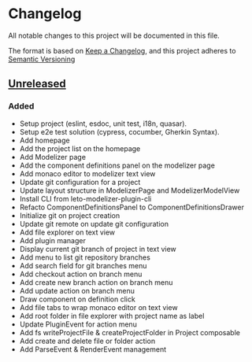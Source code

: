 # Changelog

All notable changes to this project will be documented in this file.

The format is based on [Keep a Changelog](https://keepachangelog.com/en/1.0.0/),
and this project adheres to [Semantic Versioning](https://semver.org/spec/v2.0.0.html)

## [Unreleased]

### Added

- Setup project (eslint, esdoc, unit test, i18n, quasar).
- Setup e2e test solution (cypress, cocumber, Gherkin Syntax).
- Add homepage
- Add the project list on the homepage
- Add Modelizer page
- Add the component definitions panel on the modelizer page
- Add monaco editor to modelizer text view
- Update git configuration for a project
- Update layout structure in ModelizerPage and ModelizerModelView
- Install CLI from leto-modelizer-plugin-cli
- Refacto ComponentDefinitionsPanel to ComponentDefinitionsDrawer
- Initialize git on project creation
- Update git remote on update git configuration
- Add file explorer on text view
- Add plugin manager
- Display current git branch of project in text view
- Add menu to list git repository branches
- Add search field for git branches menu
- Add checkout action on branch menu
- Add create new branch action on branch menu
- Add update action on branch menu
- Draw component on definition click
- Add file tabs to wrap monaco editor on text view
- Add root folder in file explorer with project name as label
- Update PluginEvent for action menu
- Add fs writeProjectFile & createProjectFolder in Project composable
- Add create and delete file or folder action
- Add ParseEvent & RenderEvent management

[unreleased]: https://github.com/ditrit/leto-modelizer/blob/main/changelog.md#unreleased

